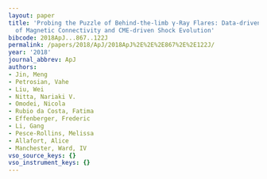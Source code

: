 ```yaml
---
layout: paper
title: 'Probing the Puzzle of Behind-the-limb γ-Ray Flares: Data-driven Simulations
  of Magnetic Connectivity and CME-driven Shock Evolution'
bibcode: 2018ApJ...867..122J
permalink: /papers/2018/ApJ/2018ApJ%2E%2E%2E867%2E%2E122J/
year: '2018'
journal_abbrev: ApJ
authors:
- Jin, Meng
- Petrosian, Vahe
- Liu, Wei
- Nitta, Nariaki V.
- Omodei, Nicola
- Rubio da Costa, Fatima
- Effenberger, Frederic
- Li, Gang
- Pesce-Rollins, Melissa
- Allafort, Alice
- Manchester, Ward, IV
vso_source_keys: {}
vso_instrument_keys: {}
---
```

